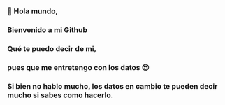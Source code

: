 ### 👋 Hola mundo, 
### Bienvenido a mi Github
### Qué te puedo decir de mi,
### pues que me entretengo con los datos 😎
### Si bien no hablo mucho, los datos en cambio te pueden decir mucho si sabes como hacerlo.


<!--
**cidbadani/cidbadani** is a ✨ _special_ ✨ repository because its `README.md` (this file) appears on your GitHub profile.

Here are some ideas to get you started:

- 🔭 I’m currently working on ...
- 🌱 I’m currently learning ...
- 👯 I’m looking to collaborate on ...
- 🤔 I’m looking for help with ...
- 💬 Ask me about ...
- 📫 How to reach me: ...
- 😄 Pronouns: ...
- ⚡ Fun fact: ...
-->


